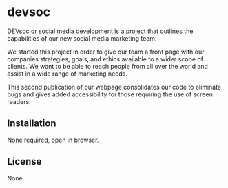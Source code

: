 # devsoc

DEVsoc or social media development is a project that outlines the capabilities of our new social media marketing team. 

We started this project in order to give our team a front page with our companies strategies, goals, and ethics available to a wider scope of clients. We want to be able to reach people from all over the world and assist in a wide range of marketing needs.

This second publication of our webpage consolidates our code to eliminate bugs and gives added accessibility for those requiring the use of screen readers.

## Installation

None required, open in browser.

## License

None